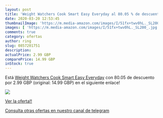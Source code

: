 ```yaml
---
layout: post
title: 'Weight Watchers Cook Smart Easy Everyday al 80.05 % de descuento'
date: 2020-03-20 12:53:45
thumbnailImage: 'https://m.media-amazon.com/images/I/51fx+twv0hL._SL200_.jpg'
images: [ 'https://m.media-amazon.com/images/I/51fx+twv0hL._SL200_.jpg' ]
comments: true
category: ofertas
author: ring
slug: 0857201751
description:
actualPrice: 2.99 GBP
comparePrice: 14.99 GBP
inStock: true
---
```


Está [Weight Watchers Cook Smart Easy Everyday](https://www.amazon.com/dp/0857201751/?tag=redken08-20) con 80.05 de descuento por 2.99 GBP (original: 14.99 GBP) en el siguiente enlace!

[![](https://m.media-amazon.com/images/I/51fx+twv0hL._SL200_.jpg)](https://www.amazon.com/dp/0857201751/?tag=redken08-20)

[Ver la oferta!!](https://www.amazon.com/dp/0857201751/?tag=redken08-20)

[Consulta otras ofertas en nuestro canal de telegram](https://t.me/s/ofertas25)
